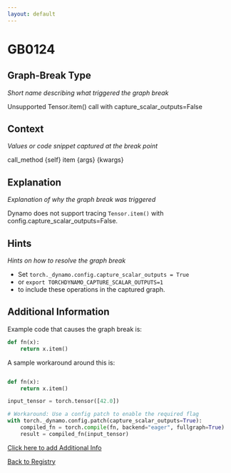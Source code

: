 ```yaml
---
layout: default
---
```

# GB0124

## Graph-Break Type
*Short name describing what triggered the graph break*

Unsupported Tensor.item() call with capture_scalar_outputs=False

## Context
*Values or code snippet captured at the break point*

call_method {self} item {args} {kwargs}

## Explanation
*Explanation of why the graph break was triggered*

Dynamo does not support tracing `Tensor.item()` with config.capture_scalar_outputs=False.

## Hints
*Hints on how to resolve the graph break*

- Set `torch._dynamo.config.capture_scalar_outputs = True` 
- or `export TORCHDYNAMO_CAPTURE_SCALAR_OUTPUTS=1` 
- to include these operations in the captured graph.


## Additional Information

<!-- ADDITIONAL INFORMATION START - Add custom information below this line -->
Example code that causes the graph break is:
```python
def fn(x):
    return x.item()
```

A sample workaround around this is:
```python

def fn(x):
    return x.item()

input_tensor = torch.tensor([42.0])

# Workaround: Use a config patch to enable the required flag
with torch._dynamo.config.patch(capture_scalar_outputs=True):
    compiled_fn = torch.compile(fn, backend="eager", fullgraph=True)
    result = compiled_fn(input_tensor)
```
<!-- ADDITIONAL INFORMATION END -->


[Click here to add Additional Info](https://github.com/pytorch-labs/compile-graph-break-site/edit/main/docs/gb/gb0124.md)

[Back to Registry](../index.html)
